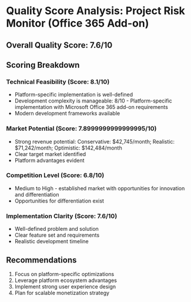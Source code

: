 # Quality Score Analysis: Project Risk Monitor (Office 365 Add-on)

## Overall Quality Score: 7.6/10

## Scoring Breakdown

### Technical Feasibility (Score: 8.1/10)
- Platform-specific implementation is well-defined
- Development complexity is manageable: 8/10 - Platform-specific implementation with Microsoft Office 365 add-on requirements
- Modern development frameworks available

### Market Potential (Score: 7.8999999999999995/10)
- Strong revenue potential: Conservative: $42,745/month; Realistic: $71,242/month; Optimistic: $142,484/month
- Clear target market identified
- Platform advantages evident

### Competition Level (Score: 6.8/10)
- Medium to High - established market with opportunities for innovation and differentiation
- Opportunities for differentiation exist

### Implementation Clarity (Score: 7.6/10)
- Well-defined problem and solution
- Clear feature set and requirements
- Realistic development timeline

## Recommendations
1. Focus on platform-specific optimizations
2. Leverage platform ecosystem advantages  
3. Implement strong user experience design
4. Plan for scalable monetization strategy
